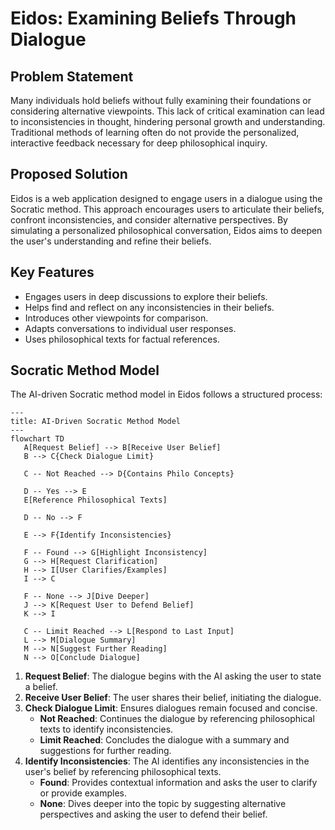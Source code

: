 # Eidos: Examining Beliefs Through Dialogue

## Problem Statement

Many individuals hold beliefs without fully examining their foundations or considering alternative viewpoints. This lack of critical examination can lead to inconsistencies in thought, hindering personal growth and understanding. Traditional methods of learning often do not provide the personalized, interactive feedback necessary for deep philosophical inquiry.

## Proposed Solution

Eidos is a web application designed to engage users in a dialogue using the Socratic method. This approach encourages users to articulate their beliefs, confront inconsistencies, and consider alternative perspectives. By simulating a personalized philosophical conversation, Eidos aims to deepen the user's understanding and refine their beliefs.

## Key Features

- Engages users in deep discussions to explore their beliefs.
- Helps find and reflect on any inconsistencies in their beliefs.
- Introduces other viewpoints for comparison.
- Adapts conversations to individual user responses.
- Uses philosophical texts for factual references.

## Socratic Method Model

The AI-driven Socratic method model in Eidos follows a structured process:

```mermaid
---
title: AI-Driven Socratic Method Model
---
flowchart TD
   A[Request Belief] --> B[Receive User Belief]
   B --> C{Check Dialogue Limit}

   C -- Not Reached --> D{Contains Philo Concepts}

   D -- Yes --> E
   E[Reference Philosophical Texts]

   D -- No --> F

   E --> F{Identify Inconsistencies}

   F -- Found --> G[Highlight Inconsistency]
   G --> H[Request Clarification]
   H --> I[User Clarifies/Examples]
   I --> C

   F -- None --> J[Dive Deeper]
   J --> K[Request User to Defend Belief]
   K --> I

   C -- Limit Reached --> L[Respond to Last Input]
   L --> M[Dialogue Summary]
   M --> N[Suggest Further Reading]
   N --> O[Conclude Dialogue]
```

1. **Request Belief**: The dialogue begins with the AI asking the user to state a belief.
2. **Receive User Belief**: The user shares their belief, initiating the dialogue.
3. **Check Dialogue Limit**: Ensures dialogues remain focused and concise.
   - **Not Reached**: Continues the dialogue by referencing philosophical texts to identify inconsistencies.
   - **Limit Reached**: Concludes the dialogue with a summary and suggestions for further reading.
4. **Identify Inconsistencies**: The AI identifies any inconsistencies in the user's belief by referencing philosophical texts.
   - **Found**: Provides contextual information and asks the user to clarify or provide examples.
   - **None**: Dives deeper into the topic by suggesting alternative perspectives and asking the user to defend their belief.
